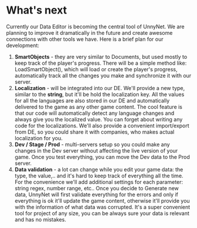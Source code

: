 # What's next

Currently our Data Editor is becoming the central tool of UnnyNet. We are planning to improve it dramatically in the future and create awesome connections with other tools we have. Here is a brief plan for our development:

1. **SmartObjects** - they are very similar to Documents, but used mostly to keep track of the player's progress. There will be a simple method like: LoadSmartObject<Type>(), which will load or create the player's progress, automatically track all the changes you make and synchronize it with our server.
2. **Localization** - will be integrated into our DE. We'll provide a new type, similar to the **string**, but it'll be hold the localization key. All the values for all the languages are also stored in our DE and automatically delivered to the game as any other game content. The cool feature is that our code will automatically detect any language changes and always give you the localized value. You can forget about writing any code for the localizations. We'll also provide a convenient import/export from DE, so you could share it with companies, who makes actual localization for you.
3. **Dev / Stage / Prod** - multi-servers setup so you could make any changes in the Dev server without affecting the live version of your game. Once you test everything, you can move the Dev data to the Prod server.
4. **Data validation** - a lot can change while you edit your game data: the type, the value,.. and it's hard to keep track of everything all the time. For the convenience we'll add additional settings for each parameter: string regex, number range, etc.. Once you decide to Generate new data, UnnyNet will first validate everything for the errors and only if everything is ok it'll update the game content, otherwise it'll provide you with the information of what data was corrupted. It's a super convenient tool for project of any size, you can be always sure your data is relevant and has no mistakes.
